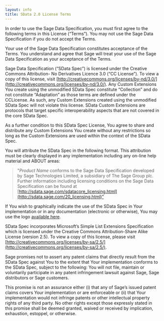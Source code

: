 ```yaml
---
layout: info
title: SData 2.0 License Terms
---
```

In order to use the Sage Data Specification, you must first agree to the following terms in this License (“Terms”). You may not use the Sage Data Specification if you do not accept the Terms.

Your use of the Sage Data Specification constitutes acceptance of the Terms. You understand and agree that Sage will treat your use of the Sage Data Specification as your acceptance of the Terms.

Sage Data Specification (“SData Spec”) is licensed under the Creative Commons Attribution- No Derivatives Licence 3.0 (“CC License”).  To view a copy of this license, visit [http://creativecommons.org/licenses/by-nd/3.0/](http://creativecommons.org/licenses/by-nd/3.0/).  Any Custom Extensions You create using the unmodified SData Spec constitute “Collection” and do not constitute “Adaptation” as those terms are defined under the CCLicense.  As such, any Custom Extensions created using the unmodified SData Spec will not violate this license.  SData Custom Extensions are protocols that target specific interoperability aspects that are not covered in the core SData Spec.

 As a further condition to this SData Spec License, You agree to share and distribute any Custom Extensions You create without any restrictions so long as the Custom Extensions are used within the context of the SData Spec.            

You will attribute the SData Spec in the following format. This attribution must be clearly displayed in any implementation including any on-line help material and ABOUT areas: 

> "_Product Name_ conforms to the Sage Data Specification developed by Sage Technologies Limited, a subsidiary of The Sage Group plc.  Further information including licensing conditions on the Sage Data Specification can be found at [http://sdata.sage.com/sdatacore_licensing.html](http://sdata.sage.com/20_licensing.html)”

If You wish to graphically indicate the use of the SData Spec in Your implementation or in any documentation (electronic or otherwise), You may use the logo [available here](/sdata11/downloads/SDataLogo.zip "Download SData Logo").

 SData Spec incorporates Microsoft’s Simple List Extensions Specification which is licensed under the Creative Commons Attribution-Share Alike License (version 2.5).  To view a copy of this license, please visit [http://creativecommons.org/licenses/by-sa/2.5/](http://creativecommons.org/licenses/by-sa/2.5/). 

 Sage promises not to assert any patent claims that  directly result  from the SData Spec against You to the extent that Your implementation conforms to the SData Spec, subject to the following:  You will not file, maintain or voluntarily participate in any patent infringement lawsuit against Sage, Sage distributors or Sage customers. 

 This promise is not an assurance either (i) that any of Sage’s issued patent claims covers Your implementation or are enforceable or (ii) that Your implementation would not infringe patents or other intellectual property rights of any third party. No other rights except those expressly stated in this promise shall be deemed granted, waived or received by implication, exhaustion, estoppel, or otherwise.